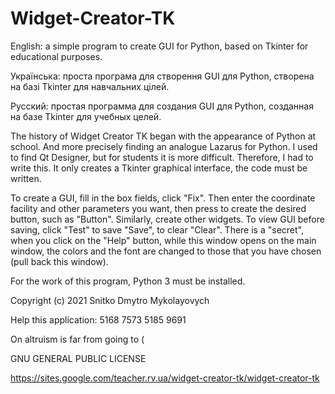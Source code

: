 # Widget-Creator-TK
English:    a simple program to create GUI for Python, based on Tkinter  for educational purposes.

Українська: проста програма для створення GUI для Python, створена на базі Tkinter для навчальних цілей.

Русский:    простая программа для создания GUI для Python, созданная на базе Tkinter для учебных целей.

The history of Widget Creator TK began with the appearance of Python at school. And more precisely finding an analogue Lazarus for Python. I used to find Qt Designer, but for students it is more difficult. Therefore, I had to write this. It only creates a Tkinter graphical interface, the code must be written.

To create a GUI, fill in the box fields, click "Fix". Then enter the coordinate facility and other parameters you want, then press to create the desired button, such as "Button". Similarly, create other widgets. To view GUI before saving, click "Test" to save "Save", to clear "Clear". There is a "secret", when you click on the "Help" button, while this window opens on the main window, the colors and the font are changed to those that you have chosen (pull back this window).

For the work of this program, Python 3 must be installed.

Copyright (c) 2021 Snitko Dmytro Mykolayovych

Help this application: 5168 7573 5185 9691

On altruism is far from going to ( 

GNU GENERAL PUBLIC LICENSE

https://sites.google.com/teacher.rv.ua/widget-creator-tk/widget-creator-tk

